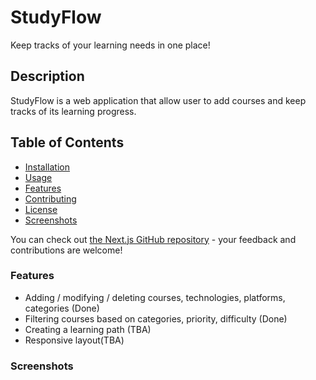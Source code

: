 # StudyFlow
Keep tracks of your learning needs in one place!


## Description
StudyFlow is a web application that allow user to add courses and keep tracks of its learning progress.



## Table of Contents
- [Installation](#installation)
- [Usage](#usage)
- [Features](#features)
- [Contributing](#contributing)
- [License](#license)
- [Screenshots](#screenshots)

You can check out [the Next.js GitHub repository](https://github.com/vercel/next.js) - your feedback and contributions are welcome!

### Features
 - Adding / modifying / deleting courses, technologies, platforms, categories (Done)
 - Filtering courses based on categories, priority, difficulty (Done)
 - Creating a learning path (TBA)
 - Responsive layout(TBA)

### Screenshots

